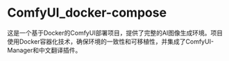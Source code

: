 # ComfyUI_docker-compose
这是一个基于Docker的ComfyUI部署项目，提供了完整的AI图像生成环境。项目使用Docker容器化技术，确保环境的一致性和可移植性，并集成了ComfyUI-Manager和中文翻译插件。
